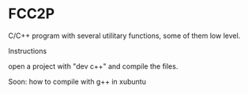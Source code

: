 # FCC2P
C/C++ program with several utilitary functions, some of them low level.

Instructions

open a project with "dev c++" and compile the files.

Soon: how to compile with g++ in xubuntu 
